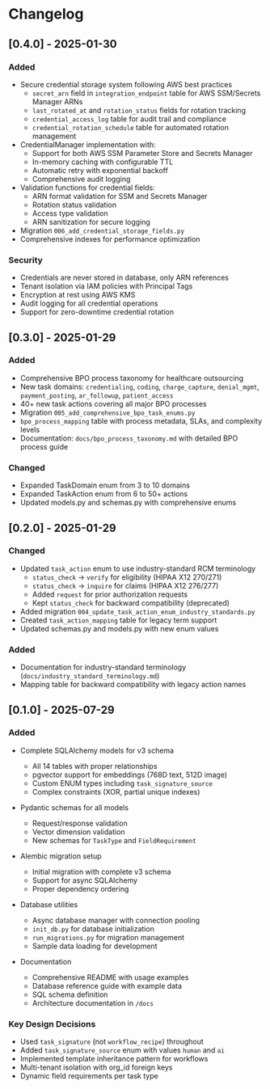 # Changelog

## [0.4.0] - 2025-01-30

### Added
- Secure credential storage system following AWS best practices
  - `secret_arn` field in `integration_endpoint` table for AWS SSM/Secrets Manager ARNs
  - `last_rotated_at` and `rotation_status` fields for rotation tracking
  - `credential_access_log` table for audit trail and compliance
  - `credential_rotation_schedule` table for automated rotation management
- CredentialManager implementation with:
  - Support for both AWS SSM Parameter Store and Secrets Manager
  - In-memory caching with configurable TTL
  - Automatic retry with exponential backoff
  - Comprehensive audit logging
- Validation functions for credential fields:
  - ARN format validation for SSM and Secrets Manager
  - Rotation status validation
  - Access type validation
  - ARN sanitization for secure logging
- Migration `006_add_credential_storage_fields.py`
- Comprehensive indexes for performance optimization

### Security
- Credentials are never stored in database, only ARN references
- Tenant isolation via IAM policies with Principal Tags
- Encryption at rest using AWS KMS
- Audit logging for all credential operations
- Support for zero-downtime credential rotation

## [0.3.0] - 2025-01-29

### Added
- Comprehensive BPO process taxonomy for healthcare outsourcing
- New task domains: `credentialing`, `coding`, `charge_capture`, `denial_mgmt`, `payment_posting`, `ar_followup`, `patient_access`
- 40+ new task actions covering all major BPO processes
- Migration `005_add_comprehensive_bpo_task_enums.py`
- `bpo_process_mapping` table with process metadata, SLAs, and complexity levels
- Documentation: `docs/bpo_process_taxonomy.md` with detailed BPO process guide

### Changed
- Expanded TaskDomain enum from 3 to 10 domains
- Expanded TaskAction enum from 6 to 50+ actions
- Updated models.py and schemas.py with comprehensive enums

## [0.2.0] - 2025-01-29

### Changed
- Updated `task_action` enum to use industry-standard RCM terminology
  - `status_check` → `verify` for eligibility (HIPAA X12 270/271)
  - `status_check` → `inquire` for claims (HIPAA X12 276/277)
  - Added `request` for prior authorization requests
  - Kept `status_check` for backward compatibility (deprecated)
- Added migration `004_update_task_action_enum_industry_standards.py`
- Created `task_action_mapping` table for legacy term support
- Updated schemas.py and models.py with new enum values

### Added
- Documentation for industry-standard terminology (`docs/industry_standard_terminology.md`)
- Mapping table for backward compatibility with legacy action names

## [0.1.0] - 2025-07-29

### Added
- Complete SQLAlchemy models for v3 schema
  - All 14 tables with proper relationships
  - pgvector support for embeddings (768D text, 512D image)
  - Custom ENUM types including `task_signature_source`
  - Complex constraints (XOR, partial unique indexes)
  
- Pydantic schemas for all models
  - Request/response validation
  - Vector dimension validation
  - New schemas for `TaskType` and `FieldRequirement`
  
- Alembic migration setup
  - Initial migration with complete v3 schema
  - Support for async SQLAlchemy
  - Proper dependency ordering
  
- Database utilities
  - Async database manager with connection pooling
  - `init_db.py` for database initialization
  - `run_migrations.py` for migration management
  - Sample data loading for development
  
- Documentation
  - Comprehensive README with usage examples
  - Database reference guide with example data
  - SQL schema definition
  - Architecture documentation in `/docs`
  
### Key Design Decisions
- Used `task_signature` (not `workflow_recipe`) throughout
- Added `task_signature_source` enum with values `human` and `ai`
- Implemented template inheritance pattern for workflows
- Multi-tenant isolation with org_id foreign keys
- Dynamic field requirements per task type